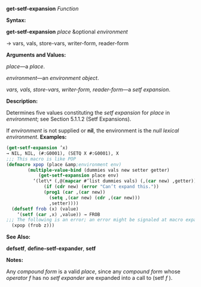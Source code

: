 **get-setf-expansion** *Function* 



**Syntax:** 



**get-setf-expansion** *place* &amp;optional *environment* 



→ vars, vals, store-vars, writer-form, reader-form 



**Arguments and Values:** 



*place*—a *place*. 



*environment*—an *environment object*. 



*vars, vals, store-vars, writer-form, reader-form*—a *setf expansion*. 



**Description:** 



Determines five values constituting the *setf expansion* for *place* in *environment*; see Section 5.1.1.2 (Setf Expansions). 







 



 



If *environment* is not supplied or **nil**, the environment is the *null lexical environment*. **Examples:**
```lisp
(get-setf-expansion ’x) 
→ NIL, NIL, (#:G0001), (SETQ X #:G0001), X 
;;; This macro is like POP 
(defmacro xpop (place &amp;environment env) 
		(multiple-value-bind (dummies vals new setter getter) 
		    (get-setf-expansion place env) 
		  ‘(let\* (,@(mapcar #’list dummies vals) (,(car new) ,getter)) 
			  (if (cdr new) (error "Can’t expand this.")) 
			  (prog1 (car ,(car new)) 
			    (setq ,(car new) (cdr ,(car new))) 
			    ,setter)))) 
  (defsetf frob (x) (value) 
    ‘(setf (car ,x) ,value)) → FROB 
;;; The following is an error; an error might be signaled at macro expansion time (flet ((frob (x) (cdr x))) ;Invalid 
  (xpop (frob z))) 
```
**See Also:** 



**defsetf**, **define-setf-expander**, **setf** 



**Notes:** 



Any *compound form* is a valid *place*, since any *compound form* whose *operator f* has no *setf expander* are expanded into a call to (setf *f* ). 



